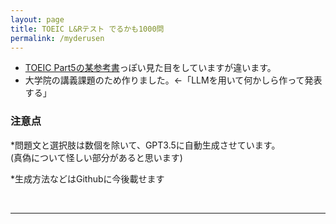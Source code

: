 ```yaml
---
layout: page
title: TOEIC L&Rテスト でるかも1000問
permalink: /myderusen
---
```


- [TOEIC Part5の某参考書](https://www.amazon.co.jp/TOEIC-L-R%E3%83%86%E3%82%B9%E3%83%88-%E6%96%87%E6%B3%95%E5%95%8F%E9%A1%8C-%E3%81%A7%E3%82%8B1000%E5%95%8F/dp/4866390832)っぽい見た目をしていますが違います。
- 大学院の講義課題のため作りました。←「LLMを用いて何かしら作って発表する」

### 注意点

*問題文と選択肢は数個を除いて、GPT3.5に自動生成させています。<br>
(真偽について怪しい部分があると思います)

*生成方法などはGithubに今後載せます

<br>

---

<br>

<link rel="stylesheet" href="./toeic/toeic.css">

<script src="./toeic/toeic.js">
</script>
<audio id="correct-answer">
    <source src="./toeic/audio/correct.mp3" type="audio/mp3">
</audio>
<audio id="wrong-answer">
    <source src="./toeic/audio/wrong.mp3" type="audio/mp3">
</audio>
<script type="text/javascript">
    let problem_number;
    for (var i = 0; i < problems.length; i++) {
        if (i + 111 < problems.length){
            problem_number = i+1;
        }else{
            problem_number = 1000 - (problems.length - i - 1);
        }
        document.write("<div class='question-container'>");
        document.write ("<p> Q",problem_number, "." ,problems[i], "<p>");
        document.write("<ul>")
        const correct_answer = answers[i];
        let thisiscorrect, button_id;
        for (var k = 0; k < choices[i].length; k++){
            button_id = ('000' + (i+1)).slice(-4) + '-' + k;
            thisiscorrect = (choices[i][k] === correct_answer);
            document.write(`<button id=${button_id} class='button-002' onclick='onclickevent(this, ${thisiscorrect}, ${i+1})'> ${idx2alp[k]} ${choices[i][k]} </button>`);
        }
        document.write("</ul>")
        document.write("</div>");
    }

</script>
